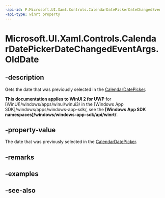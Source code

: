 ```yaml
---
-api-id: P:Microsoft.UI.Xaml.Controls.CalendarDatePickerDateChangedEventArgs.OldDate
-api-type: winrt property
---
```


<!-- Property syntax
public Windows.Foundation.IReference<Windows.Foundation.DateTime> OldDate { get; }
-->

# Microsoft.UI.Xaml.Controls.CalendarDatePickerDateChangedEventArgs.OldDate

## -description
Gets the date that was previously selected in the [CalendarDatePicker](calendardatepicker.md).

**This documentation applies to WinUI 2 for UWP** for [WinUI]/windows/apps/winui/winui3/ in the [Windows App SDK]/windows/apps/windows-app-sdk/, see the **[Windows App SDK namespaces]/windows/windows-app-sdk/api/winrt/**.

## -property-value
The date that was previously selected in the [CalendarDatePicker](calendardatepicker.md).

## -remarks

## -examples

## -see-also

